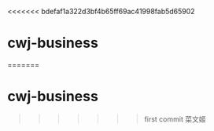<<<<<<< bdefaf1a322d3bf4b65ff69ac41998fab5d65902
# cwj-business
=======
# cwj-business
>>>>>>> first commit
菜文姬